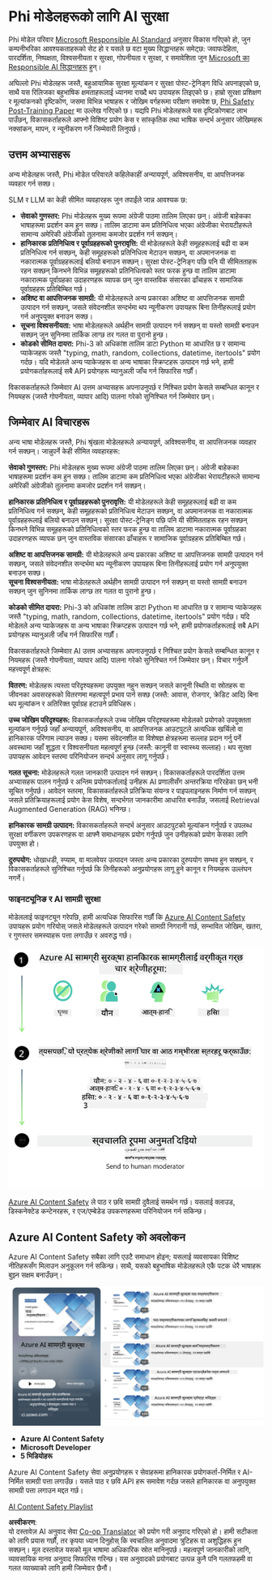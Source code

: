 <!--
CO_OP_TRANSLATOR_METADATA:
{
  "original_hash": "c8273672cc57df2be675407a1383aaf0",
  "translation_date": "2025-05-09T05:49:42+00:00",
  "source_file": "md/01.Introduction/01/01.AISafety.md",
  "language_code": "ne"
}
-->
# Phi मोडेलहरूको लागि AI सुरक्षा  
Phi मोडेल परिवार [Microsoft Responsible AI Standard](https://query.prod.cms.rt.microsoft.com/cms/api/am/binary/RE5cmFl) अनुसार विकास गरिएको हो, जुन कम्पनीभरिका आवश्यकताहरूको सेट हो र यसले छ वटा मुख्य सिद्धान्तहरू समेट्छ: जवाफदेहिता, पारदर्शिता, निष्पक्षता, विश्वसनीयता र सुरक्षा, गोपनीयता र सुरक्षा, र समावेशिता जुन [Microsoft का Responsible AI सिद्धान्तहरू](https://www.microsoft.com/ai/responsible-ai) हुन्।  

अघिल्लो Phi मोडेलहरू जस्तै, बहुआयामिक सुरक्षा मूल्यांकन र सुरक्षा पोस्ट-ट्रेनिङ्ग विधि अपनाइएको छ, साथै यस रिलिजका बहुभाषिक क्षमताहरूलाई ध्यानमा राख्दै थप उपायहरू लिइएको छ। हाम्रो सुरक्षा प्रशिक्षण र मूल्यांकनको दृष्टिकोण, जसमा विभिन्न भाषाहरू र जोखिम वर्गहरूमा परीक्षण समावेश छ, [Phi Safety Post-Training Paper](https://arxiv.org/abs/2407.13833) मा उल्लेख गरिएको छ। यद्यपि Phi मोडेलहरूले यस दृष्टिकोणबाट लाभ पाउँछन्, विकासकर्ताहरूले आफ्नो विशिष्ट प्रयोग केस र सांस्कृतिक तथा भाषिक सन्दर्भ अनुसार जोखिमहरू नक्सांकन, मापन, र न्यूनीकरण गर्ने जिम्मेवारी लिनुपर्छ।  

## उत्तम अभ्यासहरू  

अन्य मोडेलहरू जस्तै, Phi मोडेल परिवारले कहिलेकाहीं अन्यायपूर्ण, अविश्वसनीय, वा आपत्तिजनक व्यवहार गर्न सक्छ।  

SLM र LLM का केही सीमित व्यवहारहरू जुन तपाईंले जान्न आवश्यक छ:  

- **सेवाको गुणस्तर:** Phi मोडेलहरू मुख्य रूपमा अंग्रेजी पाठमा तालिम लिएका छन्। अंग्रेजी बाहेकका भाषाहरूमा प्रदर्शन कम हुन सक्छ। तालिम डाटामा कम प्रतिनिधित्व भएका अंग्रेजीका भेरायटीहरूले सामान्य अमेरिकी अंग्रेजीको तुलनामा कमजोर प्रदर्शन गर्न सक्छन्।  
- **हानिकारक प्रतिनिधित्व र पूर्वाग्रहहरूको पुनरावृत्ति:** यी मोडेलहरूले केही समूहहरूलाई बढी वा कम प्रतिनिधित्व गर्न सक्छन्, केही समूहहरूको प्रतिनिधित्व मेटाउन सक्छन्, वा अपमानजनक वा नकारात्मक पूर्वाग्रहहरूलाई बलियो बनाउन सक्छन्। सुरक्षा पोस्ट-ट्रेनिङ्ग पछि पनि यी सीमितताहरू रहन सक्छन् किनभने विभिन्न समूहहरूको प्रतिनिधित्वको स्तर फरक हुन्छ वा तालिम डाटामा नकारात्मक पूर्वाग्रहका उदाहरणहरू व्यापक छन् जुन वास्तविक संसारका ढाँचाहरू र सामाजिक पूर्वाग्रहहरू प्रतिबिम्बित गर्छ।  
- **अशिष्ट वा आपत्तिजनक सामग्री:** यी मोडेलहरूले अन्य प्रकारका अशिष्ट वा आपत्तिजनक सामग्री उत्पादन गर्न सक्छन्, जसले संवेदनशील सन्दर्भमा थप न्यूनीकरण उपायहरू बिना तिनीहरूलाई प्रयोग गर्न अनुपयुक्त बनाउन सक्छ।  
- **सूचना विश्वसनीयता:** भाषा मोडेलहरूले अर्थहीन सामग्री उत्पादन गर्न सक्छन् वा यस्तो सामग्री बनाउन सक्छन् जुन सुनिनमा तार्किक लाग्छ तर गलत वा पुरानो हुन्छ।  
- **कोडको सीमित दायरा:** Phi-3 को अधिकांश तालिम डाटा Python मा आधारित छ र सामान्य प्याकेजहरू जस्तै "typing, math, random, collections, datetime, itertools" प्रयोग गर्दछ। यदि मोडेलले अन्य प्याकेजहरू वा अन्य भाषाका स्क्रिप्टहरू उत्पादन गर्छ भने, हामी प्रयोगकर्ताहरूलाई सबै API प्रयोगहरू म्यानुअली जाँच गर्न सिफारिस गर्छौं।  

विकासकर्ताहरूले जिम्मेवार AI उत्तम अभ्यासहरू अपनाउनुपर्छ र निश्चित प्रयोग केसले सम्बन्धित कानून र नियमहरू (जस्तै गोपनीयता, व्यापार आदि) पालना गरेको सुनिश्चित गर्न जिम्मेवार छन्।  

## जिम्मेवार AI विचारहरू  

अन्य भाषा मोडेलहरू जस्तै, Phi श्रृंखला मोडेलहरूले अन्यायपूर्ण, अविश्वसनीय, वा आपत्तिजनक व्यवहार गर्न सक्छन्। जान्नुपर्ने केही सीमित व्यवहारहरू:  

**सेवाको गुणस्तर:** Phi मोडेलहरू मुख्य रूपमा अंग्रेजी पाठमा तालिम लिएका छन्। अंग्रेजी बाहेकका भाषाहरूमा प्रदर्शन कम हुन सक्छ। तालिम डाटामा कम प्रतिनिधित्व भएका अंग्रेजीका भेरायटीहरूले सामान्य अमेरिकी अंग्रेजीको तुलनामा कमजोर प्रदर्शन गर्न सक्छन्।  

**हानिकारक प्रतिनिधित्व र पूर्वाग्रहहरूको पुनरावृत्ति:** यी मोडेलहरूले केही समूहहरूलाई बढी वा कम प्रतिनिधित्व गर्न सक्छन्, केही समूहहरूको प्रतिनिधित्व मेटाउन सक्छन्, वा अपमानजनक वा नकारात्मक पूर्वाग्रहहरूलाई बलियो बनाउन सक्छन्। सुरक्षा पोस्ट-ट्रेनिङ्ग पछि पनि यी सीमितताहरू रहन सक्छन् किनभने विभिन्न समूहहरूको प्रतिनिधित्वको स्तर फरक हुन्छ वा तालिम डाटामा नकारात्मक पूर्वाग्रहका उदाहरणहरू व्यापक छन् जुन वास्तविक संसारका ढाँचाहरू र सामाजिक पूर्वाग्रहहरू प्रतिबिम्बित गर्छ।  

**अशिष्ट वा आपत्तिजनक सामग्री:** यी मोडेलहरूले अन्य प्रकारका अशिष्ट वा आपत्तिजनक सामग्री उत्पादन गर्न सक्छन्, जसले संवेदनशील सन्दर्भमा थप न्यूनीकरण उपायहरू बिना तिनीहरूलाई प्रयोग गर्न अनुपयुक्त बनाउन सक्छ।  
**सूचना विश्वसनीयता:** भाषा मोडेलहरूले अर्थहीन सामग्री उत्पादन गर्न सक्छन् वा यस्तो सामग्री बनाउन सक्छन् जुन सुनिनमा तार्किक लाग्छ तर गलत वा पुरानो हुन्छ।  

**कोडको सीमित दायरा:** Phi-3 को अधिकांश तालिम डाटा Python मा आधारित छ र सामान्य प्याकेजहरू जस्तै "typing, math, random, collections, datetime, itertools" प्रयोग गर्दछ। यदि मोडेलले अन्य प्याकेजहरू वा अन्य भाषाका स्क्रिप्टहरू उत्पादन गर्छ भने, हामी प्रयोगकर्ताहरूलाई सबै API प्रयोगहरू म्यानुअली जाँच गर्न सिफारिस गर्छौं।  

विकासकर्ताहरूले जिम्मेवार AI उत्तम अभ्यासहरू अपनाउनुपर्छ र निश्चित प्रयोग केसले सम्बन्धित कानून र नियमहरू (जस्तै गोपनीयता, व्यापार आदि) पालना गरेको सुनिश्चित गर्न जिम्मेवार छन्। विचार गर्नुपर्ने महत्त्वपूर्ण क्षेत्रहरू:  

**वितरण:** मोडेलहरू त्यस्ता परिदृश्यहरूमा उपयुक्त नहुन सक्छन् जसले कानूनी स्थिति वा स्रोतहरू वा जीवनका अवसरहरूको वितरणमा महत्वपूर्ण प्रभाव पार्न सक्छ (जस्तै: आवास, रोजगार, क्रेडिट आदि) बिना थप मूल्यांकन र अतिरिक्त पूर्वाग्रह हटाउने प्रविधिहरू।  

**उच्च जोखिम परिदृश्यहरू:** विकासकर्ताहरूले उच्च जोखिम परिदृश्यहरूमा मोडेलको प्रयोगको उपयुक्तता मूल्यांकन गर्नुपर्छ जहाँ अन्यायपूर्ण, अविश्वसनीय, वा आपत्तिजनक आउटपुटले अत्यधिक खर्चिलो वा हानिकारक परिणाम ल्याउन सक्छ। यसमा संवेदनशील वा विशेषज्ञ क्षेत्रहरूमा सल्लाह प्रदान गर्नु पर्ने अवस्थामा जहाँ शुद्धता र विश्वसनीयता महत्वपूर्ण हुन्छ (जस्तै: कानूनी वा स्वास्थ्य सल्लाह)। थप सुरक्षा उपायहरू आवेदन स्तरमा परिनियोजन सन्दर्भ अनुसार लागू गर्नुपर्छ।  

**गलत सूचना:** मोडेलहरूले गलत जानकारी उत्पादन गर्न सक्छन्। विकासकर्ताहरूले पारदर्शिता उत्तम अभ्यासहरू पालन गर्नुपर्छ र अन्तिम प्रयोगकर्तालाई उनीहरू AI प्रणालीसँग अन्तरक्रिया गरिरहेका छन् भनी सूचित गर्नुपर्छ। आवेदन स्तरमा, विकासकर्ताहरूले प्रतिक्रिया संयन्त्र र पाइपलाइनहरू निर्माण गर्न सक्छन् जसले प्रतिक्रियाहरूलाई प्रयोग केस विशेष, सन्दर्भगत जानकारीमा आधारित बनाउँछ, जसलाई Retrieval Augmented Generation (RAG) भनिन्छ।  

**हानिकारक सामग्री उत्पादन:** विकासकर्ताहरूले सन्दर्भ अनुसार आउटपुटको मूल्यांकन गर्नुपर्छ र उपलब्ध सुरक्षा वर्गीकरण उपकरणहरू वा आफ्नै समाधानहरू प्रयोग गर्नुपर्छ जुन उनीहरूको प्रयोग केसका लागि उपयुक्त हो।  

**दुरुपयोग:** धोखाधडी, स्प्याम, वा मालवेयर उत्पादन जस्ता अन्य प्रकारका दुरुपयोग सम्भव हुन सक्छन्, र विकासकर्ताहरूले सुनिश्चित गर्नुपर्छ कि तिनीहरूको अनुप्रयोगहरू लागू हुने कानून र नियमहरू उल्लंघन नगर्ने।  

### फाइनट्यूनिङ र AI सामग्री सुरक्षा  

मोडेललाई फाइनट्यून गरेपछि, हामी अत्यधिक सिफारिस गर्छौं कि [Azure AI Content Safety](https://learn.microsoft.com/azure/ai-services/content-safety/overview) उपायहरू प्रयोग गरियोस् जसले मोडेलहरूले उत्पादन गरेको सामग्री निगरानी गर्छ, सम्भावित जोखिम, खतरा, र गुणस्तर समस्याहरू पत्ता लगाउँछ र अवरुद्ध गर्छ।  

![Phi3AISafety](../../../../../translated_images/01.phi3aisafety.b950fac78d0cda701abf8181b3cfdabf328f70d0d5c096d5ebf842a2db62615f.ne.png)  

[Azure AI Content Safety](https://learn.microsoft.com/azure/ai-services/content-safety/overview) ले पाठ र छवि सामग्री दुवैलाई समर्थन गर्छ। यसलाई क्लाउड, डिस्कनेक्टेड कन्टेनरहरू, र एज/एम्बेडेड उपकरणहरूमा परिनियोजन गर्न सकिन्छ।  

## Azure AI Content Safety को अवलोकन  

Azure AI Content Safety सबैका लागि एउटै समाधान होइन; यसलाई व्यवसायका विशिष्ट नीतिहरूसँग मिलाउन अनुकूलन गर्न सकिन्छ। साथै, यसको बहुभाषिक मोडेलहरूले एकै पटक धेरै भाषाहरू बुझ्न सक्षम बनाउँछन्।  

![AIContentSafety](../../../../../translated_images/01.AIcontentsafety.da9a83e9538e688418877be04138e05621b0ab1222565ac2761e28677a59fdb4.ne.png)  

- **Azure AI Content Safety**  
- **Microsoft Developer**  
- **5 भिडियोहरू**  

Azure AI Content Safety सेवा अनुप्रयोगहरू र सेवाहरूमा हानिकारक प्रयोगकर्ता-निर्मित र AI-निर्मित सामग्री पत्ता लगाउँछ। यसले पाठ र छवि API हरू समावेश गर्दछ जसले हानिकारक वा अनुपयुक्त सामग्री पत्ता लगाउन मद्दत गर्छ।  

[AI Content Safety Playlist](https://www.youtube.com/playlist?list=PLlrxD0HtieHjaQ9bJjyp1T7FeCbmVcPkQ)

**अस्वीकरण**:  
यो दस्तावेज़ AI अनुवाद सेवा [Co-op Translator](https://github.com/Azure/co-op-translator) को प्रयोग गरी अनुवाद गरिएको हो। हामी सटीकता को लागि प्रयास गर्छौं, तर कृपया ध्यान दिनुहोस् कि स्वचालित अनुवादमा त्रुटिहरू वा अशुद्धिहरू हुन सक्छन्। मूल दस्तावेज़ यसको मूल भाषामा अधिकारिक स्रोत मानिनुपर्छ। महत्वपूर्ण जानकारीको लागि, व्यावसायिक मानव अनुवाद सिफारिस गरिन्छ। यस अनुवादको प्रयोगबाट उत्पन्न कुनै पनि गलतफहमी वा गलत व्याख्याको लागि हामी जिम्मेवार छैनौं।